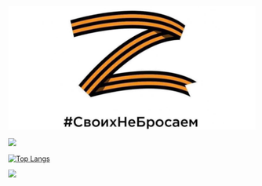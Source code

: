 ![СвоихНеБросаем](/svoikh-ne-brosaem.jpeg?raw=true)

[![](https://github-readme-stats.vercel.app/api?username=SkiTles55&hide=contribs,prs,issues&count_private=true&show_icons=true&theme=graywhite)](https://github.com/anuraghazra/github-readme-stats)

[![Top Langs](https://github-readme-stats.vercel.app/api/top-langs/?username=SkiTles55&layout=compact)](https://github.com/anuraghazra/github-readme-stats)

![](https://komarev.com/ghpvc/?username=SkiTles55&color=green)
